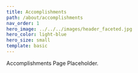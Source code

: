 ```yaml
---
title: Accomplishments
path: /about/accomplishments
nav_order: 1
hero_image: ../../../images/header_faceted.jpg
hero_color: light-blue
hero_size: small
template: basic
---
```

Accomplishments Page Placeholder.
